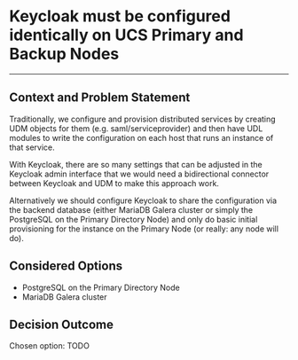 
# Keycloak must be configured identically on UCS Primary and Backup Nodes


---

## Context and Problem Statement

Traditionally, we configure and provision distributed services by creating UDM objects for them (e.g. saml/serviceprovider)
and then have UDL modules to write the configuration on each host that runs an instance of that service.

With Keycloak, there are so many settings that can be adjusted in the Keycloak admin interface that we would need a
bidirectional connector between Keycloak and UDM to make this approach work.

Alternatively we should configure Keycloak to share the configuration via the backend database (either MariaDB Galera
cluster or simply the PostgreSQL on the Primary Directory Node) and only do basic initial provisioning for the instance
on the Primary Node (or really: any node will do).

## Considered Options

- PostgreSQL on the Primary Directory Node
- MariaDB Galera cluster

## Decision Outcome

Chosen option: TODO

